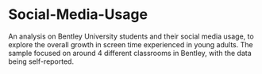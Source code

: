 # Social-Media-Usage
An analysis on Bentley University students and their social media usage, to explore the overall growth in screen time experienced in young adults. The sample focused on around 4 different classrooms in Bentley, with the data being self-reported.
